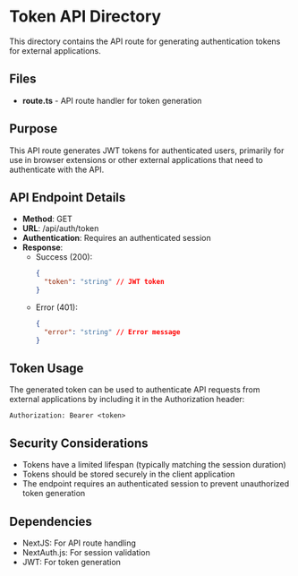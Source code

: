 # Token API Directory

This directory contains the API route for generating authentication tokens for external applications.

## Files

- **route.ts** - API route handler for token generation

## Purpose

This API route generates JWT tokens for authenticated users, primarily for use in browser extensions or other external applications that need to authenticate with the API.

## API Endpoint Details

- **Method**: GET
- **URL**: /api/auth/token
- **Authentication**: Requires an authenticated session
- **Response**:
  - Success (200):
    ```json
    {
      "token": "string" // JWT token
    }
    ```
  - Error (401):
    ```json
    {
      "error": "string" // Error message
    }
    ```

## Token Usage

The generated token can be used to authenticate API requests from external applications by including it in the Authorization header:

```
Authorization: Bearer <token>
```

## Security Considerations

- Tokens have a limited lifespan (typically matching the session duration)
- Tokens should be stored securely in the client application
- The endpoint requires an authenticated session to prevent unauthorized token generation

## Dependencies

- NextJS: For API route handling
- NextAuth.js: For session validation
- JWT: For token generation
